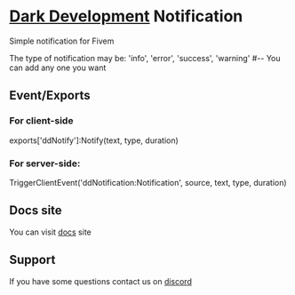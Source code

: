 # [Dark Development](https://store.darkdevelopment.net) Notification
 Simple notification for Fivem

The type of notification may be: 'info', 'error', 'success', 'warning' #-- You can add any one you want

## Event/Exports

### For client-side
exports['ddNotify']:Notify(text, type, duration)

### For server-side:
TriggerClientEvent('ddNotification:Notification', source, text, type, duration)

## Docs site
You can visit [docs](http://darkdevelopment.net/docs) site 

## Support
If you have some questions contact us on [discord](https://discord.gg/ME9dWD5cXW)
